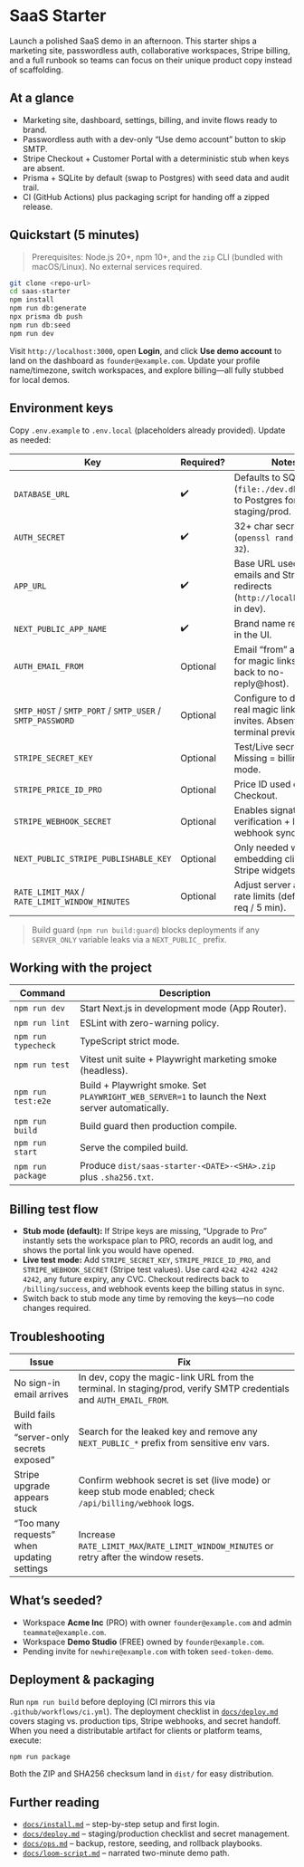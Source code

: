 # SaaS Starter

Launch a polished SaaS demo in an afternoon. This starter ships a marketing site, passwordless auth, collaborative workspaces, Stripe billing, and a full runbook so teams can focus on their unique product copy instead of scaffolding.

## At a glance

- Marketing site, dashboard, settings, billing, and invite flows ready to brand.
- Passwordless auth with a dev-only “Use demo account” button to skip SMTP.
- Stripe Checkout + Customer Portal with a deterministic stub when keys are absent.
- Prisma + SQLite by default (swap to Postgres) with seed data and audit trail.
- CI (GitHub Actions) plus packaging script for handing off a zipped release.

## Quickstart (5 minutes)

> Prerequisites: Node.js 20+, npm 10+, and the `zip` CLI (bundled with macOS/Linux). No external services required.

```bash
git clone <repo-url>
cd saas-starter
npm install
npm run db:generate
npx prisma db push
npm run db:seed
npm run dev
```

Visit `http://localhost:3000`, open **Login**, and click **Use demo account** to land on the dashboard as `founder@example.com`. Update your profile name/timezone, switch workspaces, and explore billing—all fully stubbed for local demos.

## Environment keys

Copy `.env.example` to `.env.local` (placeholders already provided). Update as needed:

| Key | Required? | Notes |
| --- | --- | --- |
| `DATABASE_URL` | ✔️ | Defaults to SQLite file (`file:./dev.db`). Point to Postgres for staging/prod. |
| `AUTH_SECRET` | ✔️ | 32+ char secret (`openssl rand -base64 32`). |
| `APP_URL` | ✔️ | Base URL used in emails and Stripe redirects (`http://localhost:3000` in dev). |
| `NEXT_PUBLIC_APP_NAME` | ✔️ | Brand name rendered in the UI. |
| `AUTH_EMAIL_FROM` | Optional | Email “from” address for magic links (falls back to no-reply@host). |
| `SMTP_HOST` / `SMTP_PORT` / `SMTP_USER` / `SMTP_PASSWORD` | Optional | Configure to deliver real magic links and invites. Absent = terminal preview. |
| `STRIPE_SECRET_KEY` | Optional | Test/Live secret key. Missing = billing stub mode. |
| `STRIPE_PRICE_ID_PRO` | Optional | Price ID used during Checkout. |
| `STRIPE_WEBHOOK_SECRET` | Optional | Enables signature verification + live webhook sync. |
| `NEXT_PUBLIC_STRIPE_PUBLISHABLE_KEY` | Optional | Only needed when embedding client-side Stripe widgets. |
| `RATE_LIMIT_MAX` / `RATE_LIMIT_WINDOW_MINUTES` | Optional | Adjust server action rate limits (defaults: 50 req / 5 min). |

> Build guard (`npm run build:guard`) blocks deployments if any `SERVER_ONLY` variable leaks via a `NEXT_PUBLIC_` prefix.

## Working with the project

| Command | Description |
| --- | --- |
| `npm run dev` | Start Next.js in development mode (App Router). |
| `npm run lint` | ESLint with zero-warning policy. |
| `npm run typecheck` | TypeScript strict mode. |
| `npm run test` | Vitest unit suite + Playwright marketing smoke (headless). |
| `npm run test:e2e` | Build + Playwright smoke. Set `PLAYWRIGHT_WEB_SERVER=1` to launch the Next server automatically. |
| `npm run build` | Build guard then production compile. |
| `npm run start` | Serve the compiled build. |
| `npm run package` | Produce `dist/saas-starter-<DATE>-<SHA>.zip` plus `.sha256.txt`. |

## Billing test flow

- **Stub mode (default):** If Stripe keys are missing, “Upgrade to Pro” instantly sets the workspace plan to PRO, records an audit log, and shows the portal link you would have opened.
- **Live test mode:** Add `STRIPE_SECRET_KEY`, `STRIPE_PRICE_ID_PRO`, and `STRIPE_WEBHOOK_SECRET` (Stripe test values). Use card `4242 4242 4242 4242`, any future expiry, any CVC. Checkout redirects back to `/billing/success`, and webhook events keep the billing status in sync.
- Switch back to stub mode any time by removing the keys—no code changes required.

## Troubleshooting

| Issue | Fix |
| --- | --- |
| No sign-in email arrives | In dev, copy the magic-link URL from the terminal. In staging/prod, verify SMTP credentials and `AUTH_EMAIL_FROM`. |
| Build fails with “server-only secrets exposed” | Search for the leaked key and remove any `NEXT_PUBLIC_*` prefix from sensitive env vars. |
| Stripe upgrade appears stuck | Confirm webhook secret is set (live mode) or keep stub mode enabled; check `/api/billing/webhook` logs. |
| “Too many requests” when updating settings | Increase `RATE_LIMIT_MAX`/`RATE_LIMIT_WINDOW_MINUTES` or retry after the window resets. |

## What’s seeded?

- Workspace **Acme Inc** (PRO) with owner `founder@example.com` and admin `teammate@example.com`.
- Workspace **Demo Studio** (FREE) owned by `founder@example.com`.
- Pending invite for `newhire@example.com` with token `seed-token-demo`.

## Deployment & packaging

Run `npm run build` before deploying (CI mirrors this via `.github/workflows/ci.yml`). The deployment checklist in [`docs/deploy.md`](docs/deploy.md) covers staging vs. production tips, Stripe webhooks, and secret handoff. When you need a distributable artifact for clients or platform teams, execute:

```bash
npm run package
```

Both the ZIP and SHA256 checksum land in `dist/` for easy distribution.

## Further reading

- [`docs/install.md`](docs/install.md) – step-by-step setup and first login.
- [`docs/deploy.md`](docs/deploy.md) – staging/production checklist and secret management.
- [`docs/ops.md`](docs/ops.md) – backup, restore, seeding, and rollback playbooks.
- [`docs/loom-script.md`](docs/loom-script.md) – narrated two-minute demo path.
